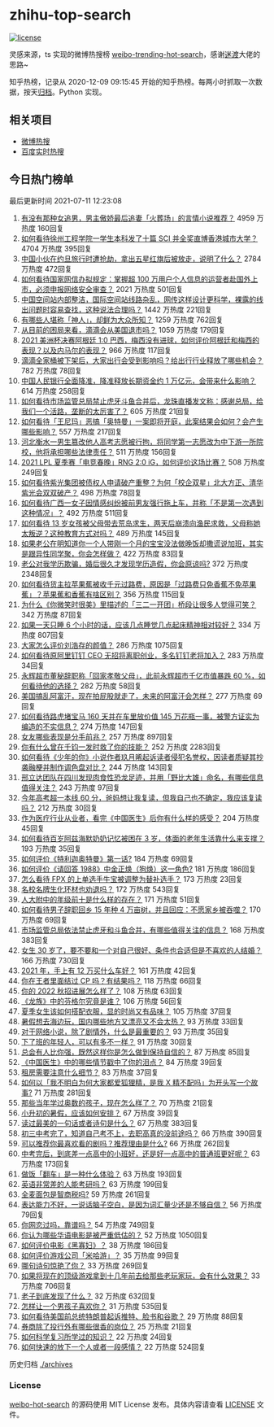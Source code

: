 # zhihu-top-search

[![license](https://img.shields.io/github/license/Arrackisarookie/zhihu-top-search)](https://github.com/Arrackisarookie/zhihu-top-search/blob/master/LICENSE)

灵感来源，ts 实现的微博热搜榜 [weibo-trending-hot-search](https://github.com/justjavac/weibo-trending-hot-search)，感谢[迷渡](https://github.com/justjavac)大佬的思路~

知乎热榜，记录从 2020-12-09 09:15:45 开始的知乎热榜。每两小时抓取一次数据，按天[归档](./archives)。Python 实现。

## 相关项目
+ [微博热搜](https://github.com/Arrackisarookie/weibo-hot-search)
+ [百度实时热搜](https://github.com/Arrackisarookie/baidu-hot-search)

## 今日热门榜单

<!-- Rank Begin -->

最后更新时间 2021-07-11 12:23:08

1. [有没有那种女追男，男主傲娇最后追妻「火葬场」的言情小说推荐？](https://www.zhihu.com/question/319718396) 4959 万热度 160回复
1. [如何看待徐州工程学院一学生本科发了十篇 SCI 并全奖直博香港城市大学？](https://www.zhihu.com/question/470726101) 4704 万热度 395回复
1. [中国小伙在约旦旅行时遭抢劫，拿出五星红旗后被放走，说明了什么？](https://www.zhihu.com/question/471187170) 2784 万热度 472回复
1. [如何看待国家网信办拟规定：掌握超 100 万用户个人信息的运营者赴国外上市，必须申报网络安全审查？](https://www.zhihu.com/question/471329744) 2021 万热度 501回复
1. [中国空间站内部整洁，国际空间站线路杂乱，网传这样设计更科学，裸露的线出问题时容易查找，这种说法合理吗？](https://www.zhihu.com/question/471342963) 1442 万热度 221回复
1. [有哪些人堪称「神人」，却鲜为大众所知？](https://www.zhihu.com/question/39408533) 1259 万热度 762回复
1. [从目前的困局来看，滴滴会从美国退市吗？](https://www.zhihu.com/question/470069077) 1059 万热度 179回复
1. [2021 美洲杯决赛阿根廷 1:0 巴西，梅西没有进球，如何评价阿根廷和梅西的表现？以及内马尔的表现？](https://www.zhihu.com/question/471501767) 966 万热度 117回复
1. [滴滴全家桶被下架后，大家出行会受到影响吗？给出行行业释放了哪些机会？](https://www.zhihu.com/question/471243027) 782 万热度 78回复
1. [中国人民银行全面降准，降准释放长期资金约 1 万亿元，会带来什么影响？](https://www.zhihu.com/question/471181275) 614 万热度 258回复
1. [如何看待市场监管总局禁止虎牙斗鱼合并后，龙珠直播发文称：感谢总局，给我们一个活路，垄断的太厉害了？](https://www.zhihu.com/question/471401960) 605 万热度 21回复
1. [如何看待「王尼玛」恶搞「奥特曼」一案即将开庭，此案结果会如何？会产生哪些影响？](https://www.zhihu.com/question/471109088) 557 万热度 217回复
1. [河北衡水一男生篡改他人高考志愿被行拘，将同学第一志愿改为中下游一所院校，他将承担哪些法律责任？](https://www.zhihu.com/question/471217744) 511 万热度 156回复
1. [2021 LPL 夏季赛「电竞春晚」RNG 2:0 iG，如何评价这场比赛？](https://www.zhihu.com/question/471400409) 508 万热度 249回复
1. [如何看待紫光集团被债权人申请破产重整？为何「校企双星」北大方正、清华紫光会双双破产？](https://www.zhihu.com/question/471196965) 498 万热度 78回复
1. [如何看待广西一女子因情感纠纷被前男友强行拖上车，并称「不是第一次遇到这种情况」？](https://www.zhihu.com/question/471250926) 492 万热度 511回复
1. [如何看待 13 岁女孩被父母带去荒岛求生，两天后崩溃向渔民求救，父母称她太叛逆？这种教育方式对吗？](https://www.zhihu.com/question/471233105) 489 万热度 145回复
1. [如果老公在明知道你一个人带刚一个月的宝宝没法做晚饭却撒谎说加班，其实是跟异性同学聚，你会怎样做？](https://www.zhihu.com/question/470868422) 422 万热度 83回复
1. [老公对我学历欺骗，婚后很久才发现学历造假，你会原谅吗?](https://www.zhihu.com/question/347657075) 372 万热度 2348回复
1. [如何看待货主拉苹果蕉被收千元过路费，原因是「过路费只免香蕉不免苹果蕉」？苹果蕉和香蕉有啥区别？](https://www.zhihu.com/question/471137088) 356 万热度 115回复
1. [为什么《你微笑时很美》里描述的「三二一开团」桥段让很多人觉得可笑？](https://www.zhihu.com/question/469079924) 342 万热度 87回复
1. [如果一天只睡 6 个小时的话，应该几点睡觉几点起床精神相对较好？](https://www.zhihu.com/question/311297911) 334 万热度 807回复
1. [大家怎么评价刘浩存的颜值？](https://www.zhihu.com/question/415082238) 286 万热度 1075回复
1. [如何看待原阿里钉钉 CEO 无招将离职创业，多名钉钉老将加入？](https://www.zhihu.com/question/471179922) 283 万热度 34回复
1. [永辉超市董秘辞职称「回家孝敬父母」，此前永辉超市千亿市值暴跌 60 %，如何看待他的选择？](https://www.zhihu.com/question/470636516) 282 万热度 58回复
1. [美国搞乱阿富汗，现在拍屁股就走了，未来的阿富汗会怎样？](https://www.zhihu.com/question/470254637) 277 万热度 69回复
1. [如何看待路虎堵宝马 160 天并在车里放价值 145 万花瓶一事，被警方证实为编造的不实信息？](https://www.zhihu.com/question/471180914) 274 万热度 147回复
1. [女友哪些表现是分手前兆？](https://www.zhihu.com/question/22048640) 257 万热度 897回复
1. [你有什么曾在千钧一发时救了你的技能？](https://www.zhihu.com/question/60715942) 252 万热度 2283回复
1. [如何看待《少年的你》小说作者玖月晞起诉读者侵犯名誉权，因读者质疑其抄袭融梗并制作调色盘对比？](https://www.zhihu.com/question/471263769) 244 万热度 143回复
1. [邢立达团队在四川发现肉食性恐龙足迹，并用「野比大雄」命名，有哪些信息值得关注？](https://www.zhihu.com/question/470470078) 243 万热度 97回复
1. [今年高考超一本线 60 分，爸妈想让我复读，但我自己也不确定，我应该复读吗？](https://www.zhihu.com/question/470979430) 212 万热度 30回复
1. [作为医疗行业从业者，看完《中国医生》后你有什么样的感受？](https://www.zhihu.com/question/470653790) 204 万热度 45回复
1. [如何看待百岁阿兹海默奶奶记忆被困在 3 岁，体面的老年生活靠什么来支撑？](https://www.zhihu.com/question/471164232) 193 万热度 35回复
1. [如何评价《特利迦奥特曼》第一话?](https://www.zhihu.com/question/471283489) 184 万热度 69回复
1. [如何评价《请回答 1988》中金正焕（狗焕）这一角色?](https://www.zhihu.com/question/41217427) 181 万热度 186回复
1. [怎么看待 FPX 的上单选手牛宝被调整为替补选手？](https://www.zhihu.com/question/471058719) 173 万热度 23回复
1. [名校名牌生化环材也劝退吗？](https://www.zhihu.com/question/401708377) 172 万热度 543回复
1. [人大附中的年级前十是什么样的存在？](https://www.zhihu.com/question/322801940) 171 万热度 51回复
1. [如何看待男子辞职回乡 15 年种 4 万亩树，并且回应：不愿家乡被吞噬？](https://www.zhihu.com/question/471104371) 170 万热度 69回复
1. [市场监管总局依法禁止虎牙和斗鱼合并，有哪些值得关注的信息？](https://www.zhihu.com/question/471300814) 168 万热度 383回复
1. [女生 30 岁了，要不要和一个对自己很好、条件也合适但是不喜欢的人结婚？](https://www.zhihu.com/question/463821091) 166 万热度 730回复
1. [2021 年，手上有 12 万买什么车好？](https://www.zhihu.com/question/453534204) 161 万热度 42回复
1. [你在王者里面结过 CP 吗？有结果吗？](https://www.zhihu.com/question/470353786) 118 万热度 66回复
1. [你的 2022 秋招进展怎么样了？](https://www.zhihu.com/question/351714717) 108 万热度 63回复
1. [《龙族》中的芬格尔究竟是谁？](https://www.zhihu.com/question/376618363) 106 万热度 56回复
1. [夏季女生该如何搭配衣服，显的时尚又有品味？](https://www.zhihu.com/question/23828047) 105 万热度 37回复
1. [暑假想去海边玩，国内哪些地方又漂亮又不会太热？](https://www.zhihu.com/question/464266147) 93 万热度 33回复
1. [对于网络小说，除了剧情外，什么是最重要的？](https://www.zhihu.com/question/471258652) 93 万热度 35回复
1. [下了班的年轻人，可以有多不一样？](https://www.zhihu.com/question/471089114) 91 万热度 30回复
1. [总会有人比你强，既然这样你是怎么做到保持自信的？](https://www.zhihu.com/question/471063677) 87 万热度 85回复
1. [《中国医生》中的哪些情节戳中了你的泪点？](https://www.zhihu.com/question/469045633) 84 万热度 39回复
1. [租房需要注意什么细节？](https://www.zhihu.com/question/273614571) 83 万热度 37回复
1. [如何以「我不明白为何大家都爱狐狸精，是我 X 精不配吗」为开头写一个故事?](https://www.zhihu.com/question/443816329) 71 万热度 281回复
1. [那些当年学过奥数的孩子，现在怎么样了？](https://www.zhihu.com/question/370029426) 70 万热度 21回复
1. [小升初的暑假，应该如何安排？](https://www.zhihu.com/question/327830878) 67 万热度 39回复
1. [读过最美的一句话或者诗句是什么？](https://www.zhihu.com/question/455795683) 67 万热度 383回复
1. [初三中考完了，知道自己考不上，去职高真的没前途吗？](https://www.zhihu.com/question/466996886) 66 万热度 390回复
1. [可以推荐你最喜欢看的剧吗？推荐理由是什么?](https://www.zhihu.com/question/464331236) 66 万热度 262回复
1. [中考完后，到底差一点高中的小班好，还是好一点高中的普通班更好呢？](https://www.zhihu.com/question/469575580) 63 万热度 173回复
1. [做饭「翻车」是一种什么体验？](https://www.zhihu.com/question/470377393) 63 万热度 193回复
1. [英语非常差的人能考研吗？](https://www.zhihu.com/question/318807239) 63 万热度 199回复
1. [全麦面包是智商税吗?](https://www.zhihu.com/question/416804902) 59 万热度 261回复
1. [表达能力不好，一说话脑子空白，是因为词汇量少还是不够自信？](https://www.zhihu.com/question/442551957) 56 万热度 79回复
1. [你网恋过吗，靠谱吗？](https://www.zhihu.com/question/421752142) 54 万热度 749回复
1. [你认为哪些华语电影是被严重低估的？](https://www.zhihu.com/question/20826845) 52 万热度 1050回复
1. [如何评价电影《黑寡妇》？](https://www.zhihu.com/question/276793168) 38 万热度 186回复
1. [如何评价游戏公司「米哈游」？](https://www.zhihu.com/question/340486479) 35 万热度 99回复
1. [哪句诗句惊艳了你？](https://www.zhihu.com/question/460710906) 33 万热度 269回复
1. [如果将现在的顶级游戏拿到十几年前去给那些老玩家玩，会有什么效果？](https://www.zhihu.com/question/35597444) 33 万热度 706回复
1. [老子到底发现了什么？](https://www.zhihu.com/question/313095458) 32 万热度 632回复
1. [怎样让一个男孩子喜欢你？](https://www.zhihu.com/question/22305818) 31 万热度 535回复
1. [如何看待美国前总统特朗普起诉推特、脸书和谷歌？](https://www.zhihu.com/question/470829116) 29 万热度 88回复
1. [券商除了投行外有哪些很香的岗位？](https://www.zhihu.com/question/468335924) 25 万热度 21回复
1. [如何科学复习所学过的知识？](https://www.zhihu.com/question/471182014) 22 万热度 24回复
1. [如何快速的放下一个人或者一段感情？](https://www.zhihu.com/question/465681313) 22 万热度 524回复
<!-- Rank End -->

历史归档 [./archives](./archives)

### License

[weibo-hot-search](https://github.com/Arrackisarookie/zhihu-top-search) 的源码使用 MIT License 发布。具体内容请查看 [LICENSE](./LICENSE) 文件。
